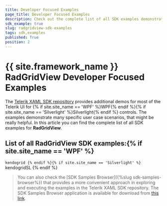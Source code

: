 ```yaml
---
title: Developer Focused Examples
page_title: Developer Focused Examples
description: Check out the complete list of all SDK examples demonstrating specific use case scenarios of RadGridView - Telerik's {{ site.framework_name }} DataGrid.
sdk_example: true
slug: radgridview-sdk-examples
tags: sdk,examples
published: True
position: 2
---
```


# {{ site.framework_name }} RadGridView Developer Focused Examples

The [Telerik XAML SDK repository](https://github.com/telerik/xaml-sdk/tree/master/) provides additional demos for most of the Telerik UI for {% if site.site_name == 'WPF' %}WPF{% endif %}{% if site.site_name == 'Silverlight' %}Silverlight{% endif %} controls. The examples demonstrate many specific user case scenarios, that might be really helpful. In this article you can find the complete list of all SDK examples for __RadGridView__.

## List of all RadGridView SDK examples:{% if site.site_name == 'WPF' %}
``kendogrid
{% endif %}{% if site.site_name == 'Silverlight' %}
``kendogridSL
{% endif %}

>You can also check the [SDK Samples Browser]({%slug sdk-samples-browser%}) that provides a more convenient approach in exploring and executing the examples in the Telerik XAML SDK repository. The SDK Samples Browser application is available for download from [this link](https://demos.telerik.com/xaml-sdkbrowser/).
